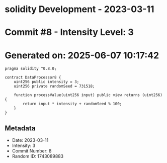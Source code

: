 ﻿# solidity Development - 2023-03-11
# Commit #8 - Intensity Level: 3
# Generated on: 2025-06-07 10:17:42
```solidity
pragma solidity ^0.8.0;

contract DataProcessor8 {
    uint256 public intensity = 3;
    uint256 private randomSeed = 731518;

    function processValue(uint256 input) public view returns (uint256) {
        return input * intensity + randomSeed % 100;
    }
}
```
## Metadata
- Date: 2023-03-11
- Intensity: 3
- Commit Number: 8
- Random ID: 1743089883

